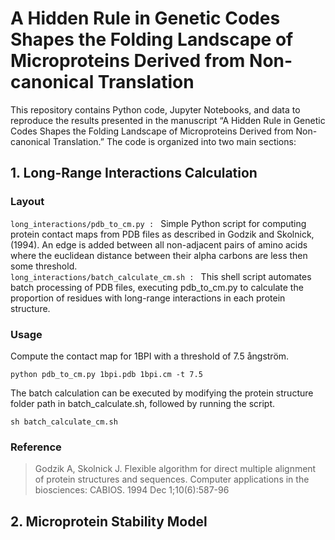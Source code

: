 # A Hidden Rule in Genetic Codes Shapes the Folding Landscape of Microproteins Derived from Non-canonical Translation
This repository contains Python code, Jupyter Notebooks, and data to reproduce the results presented in the manuscript “A Hidden Rule in Genetic Codes Shapes the Folding Landscape of Microproteins Derived from Non-canonical Translation.” The code is organized into two main sections:
## 1. Long-Range Interactions Calculation
### Layout
`long_interactions/pdb_to_cm.py : ` Simple Python script for computing protein contact maps from PDB files as described in Godzik and Skolnick, (1994). An edge is added between all non-adjacent pairs of amino acids where the euclidean distance between their alpha carbons are less then some threshold. <br>
`long_interactions/batch_calculate_cm.sh : ` This shell script automates batch processing of PDB files, executing pdb_to_cm.py to calculate the proportion of residues with long-range interactions in each protein structure.
### Usage
Compute the contact map for 1BPI with a threshold of 7.5 ångström.
```
python pdb_to_cm.py 1bpi.pdb 1bpi.cm -t 7.5
```
The batch calculation can be executed by modifying the protein structure folder path in batch_calculate.sh, followed by running the script.
```
sh batch_calculate_cm.sh
```
### Reference
> Godzik A, Skolnick J. Flexible algorithm for direct multiple alignment of protein structures and sequences. Computer applications in the biosciences: CABIOS. 1994 Dec 1;10(6):587-96
## 2. Microprotein Stability Model

